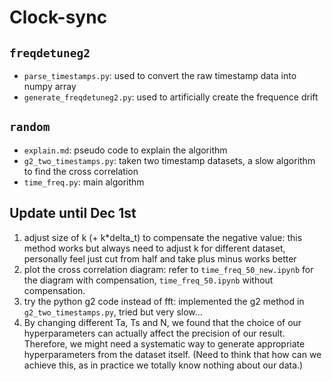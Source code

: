 # Clock-sync
## `freqdetuneg2` 
- `parse_timestamps.py`: used to convert the raw timestamp data into numpy array
- `generate_freqdetuneg2.py`: used to artificially create the frequence drift

## `random`
- `explain.md`: pseudo code to explain the algorithm
- `g2_two_timestamps.py`: taken two timestamp datasets, a slow algorithm to find the cross correlation
- `time_freq.py`: main algorithm



## Update until Dec 1st
<!-- 1. 32 bits integer (in the timestamp also) -->
1. adjust size of k (+ k*delta_t) to compensate the negative value: this method works but always need to adjust k for different dataset, personally feel just cut from half and take plus minus works better
2. plot the cross correlation diagram: refer to `time_freq_50_new.ipynb` for the diagram with compensation, `time_freq_50.ipynb` without compensation.
3. try the python g2 code instead of fft: implemented the g2 method in `g2_two_timestamps.py`, tried but very slow...
4. By changing different Ta, Ts and N, we found that the choice of our hyperparameters can actually affect the precision of our result. Therefore, we might need a systematic way to generate appropriate hyperparameters from the dataset itself. (Need to think that how can we achieve this, as in practice we totally know nothing about our data.)

